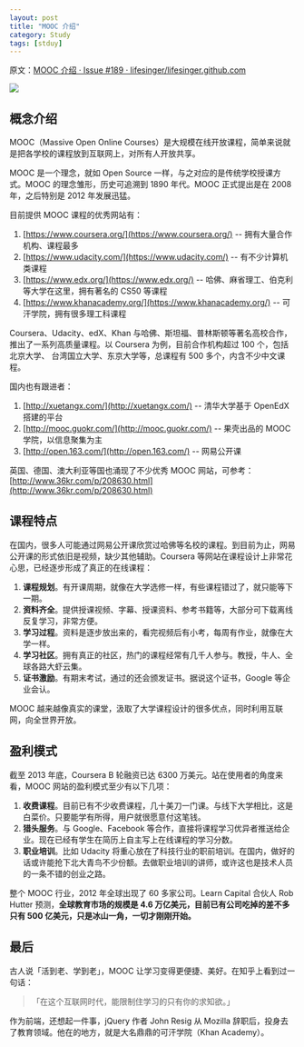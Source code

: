 ```yaml
---
layout: post
title: "MOOC 介绍"
category: Study
tags: [stduy]
--- 
```

原文：[MOOC 介绍 · Issue #189 · lifesinger/lifesinger.github.com](https://github.com/lifesinger/lifesinger.github.com/issues/189)

<!--more-->

[![](https://github-camo.global.ssl.fastly.net/82d0f28fd33ec2f660b1870422a8c38f58fe9729/687474703a2f2f7777332e73696e61696d672e636e2f6d77313032342f3638333631353632677731656464676d64753162366a3230697730647161617a2e6a7067)](https://github-camo.global.ssl.fastly.net/82d0f28fd33ec2f660b1870422a8c38f58fe9729/687474703a2f2f7777332e73696e61696d672e636e2f6d77313032342f3638333631353632677731656464676d64753162366a3230697730647161617a2e6a7067)

## 概念介绍

MOOC（Massive Open Online Courses）是大规模在线开放课程，简单来说就是把各学校的课程放到互联网上，对所有人开放共享。

MOOC 是一个理念，就如 Open Source 一样，与之对应的是传统学校授课方式。MOOC 的理念雏形，历史可追溯到 1890 年代。MOOC 正式提出是在 2008 年，之后特别是 2012 年发展迅猛。

目前提供 MOOC 课程的优秀网站有：

1. [https://www.coursera.org/](https://www.coursera.org/) -- 拥有大量合作机构、课程最多
1. [https://www.udacity.com/](https://www.udacity.com/) -- 有不少计算机类课程
1. [https://www.edx.org/](https://www.edx.org/) -- 哈佛、麻省理工、伯克利等大学在这里，拥有著名的 CS50 等课程
1. [https://www.khanacademy.org/](https://www.khanacademy.org/) -- 可汗学院，拥有很多理工科课程


Coursera、Udacity、edX、Khan 与哈佛、斯坦福、普林斯顿等著名高校合作，推出了一系列高质量课程。以 Coursera 为例，目前合作机构超过 100 个，包括北京大学、 台湾国立大学、东京大学等，总课程有 500 多个，内含不少中文课程。

国内也有跟进者：

1. [http://xuetangx.com/](http://xuetangx.com/) -- 清华大学基于 OpenEdX 搭建的平台
1. [http://mooc.guokr.com/](http://mooc.guokr.com/) -- 果壳出品的 MOOC 学院，以信息聚集为主
1. [http://open.163.com/](http://open.163.com/) -- 网易公开课


英国、德国、澳大利亚等国也涌现了不少优秀 MOOC 网站，可参考： [http://www.36kr.com/p/208630.html](http://www.36kr.com/p/208630.html)

## 课程特点

在国内，很多人可能通过网易公开课欣赏过哈佛等名校的课程。到目前为止，网易公开课的形式依旧是视频，缺少其他辅助。Coursera 等网站在课程设计上非常花心思，已经逐步形成了真正的在线课程：

1. **课程规划**。有开课周期，就像在大学选修一样，有些课程错过了，就只能等下一期。
1. **资料齐全**。提供授课视频、字幕、授课资料、参考书籍等，大部分可下载离线反复学习，非常方便。
1. **学习过程**。资料是逐步放出来的，看完视频后有小考，每周有作业，就像在大学一样。
1. **学习社区**。拥有真正的社区，热门的课程经常有几千人参与。教授，牛人、全球各路大虾云集。
1. **证书激励**。有期末考试，通过的还会颁发证书。据说这个证书，Google 等企业会认。


MOOC 越来越像真实的课堂，汲取了大学课程设计的很多优点，同时利用互联网，向全世界开放。

## 盈利模式

截至 2013 年底，Coursera B 轮融资已达 6300 万美元。站在使用者的角度来看，MOOC 网站的盈利模式至少有以下几项：

1. **收费课程**。目前已有不少收费课程，几十美刀一门课。与线下大学相比，这是白菜价。只要能学有所得，用户就很愿意付这笔钱。
1. **猎头服务**。与 Google、Facebook 等合作，直接将课程学习优异者推送给企业。现在已经有学生在简历上自主写上在线课程的学习分数。
1. **职业培训**。比如 Udacity 将重心放在了科技行业的职前培训。在国内，做好的话或许能抢下北大青鸟不少份额。去做职业培训的讲师，或许这也是技术人员的一条不错的创业之路。


整个 MOOC 行业，2012 年全球出现了 60 多家公司。Learn Capital 合伙人 Rob Hutter 预测，**全球教育市场的规模是 4.6 万亿美元，目前已有公司吃掉的差不多只有 500 亿美元，只是冰山一角，一切才刚刚开始。**

## 最后

古人说「活到老、学到老」，MOOC 让学习变得更便捷、美好。在知乎上看到过一句话：

> 「在这个互联网时代，能限制住学习的只有你的求知欲。」

作为前端，还想起一件事，jQuery 作者 John Resig 从 Mozilla 辞职后，投身去了教育领域。他在的地方，就是大名鼎鼎的可汗学院（Khan Academy）。










